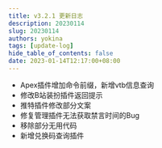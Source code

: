 ```yaml
---
title: v3.2.1 更新日志
description: 20230114
slug: 20230114
authors: yokina
tags: [update-log]
hide_table_of_contents: false
date: 2023-01-14T12:17:00+08:00
---
```


- Apex插件增加命令前缀，新增vtb信息查询
- 修改B站装扮插件返回提示
- 推特插件修改部分文案
- 修复管理插件无法获取禁言时间的Bug
- 移除部分无用代码
- 新增兑换码查询插件